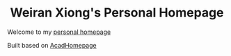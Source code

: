 <h1 align="center">
Weiran Xiong's Personal Homepage
</h1>

Welcome to my [personal homepage](https://weiran-xiong.github.io/)

Built based on [AcadHomepage](https://github.com/RayeRen/acad-homepage.github.io)

